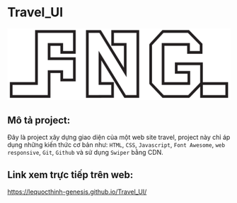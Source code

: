 # Travel_UI

<img src="https://github.com/lequocthinh-Genesis/FNG-demo-1/blob/master/assets/img/FNG-logo.png?raw=true">

## Mô tả project:

Đây là project xây dựng giao diện của một web site travel, project này chỉ áp dụng những kiến thức cơ bản như: `HTML`, `CSS`, `Javascript`, `Font Awesome`, `web responsive`, `Git`, `Github` và sử dụng `Swiper` bằng CDN.

## Link xem trực tiếp trên web:

https://lequocthinh-genesis.github.io/Travel_UI/
